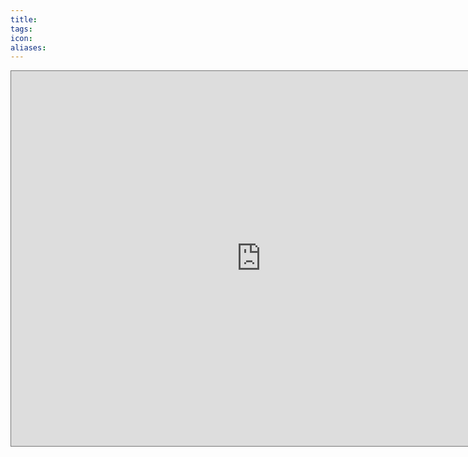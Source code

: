 ```yaml
---
title: 
tags: 
icon: 
aliases: 
---
```

<iframe src="https://calendar.google.com/calendar/embed?height=600&wkst=2&ctz=America%2FChicago&bgcolor=%23ffffff&showPrint=0&src=a2lwcGJ1cnJvdWdoc0BnbWFpbC5jb20&src=Zm05bGhyZGswZnNrYmtldDAzaWJzMWhpbmNAZ3JvdXAuY2FsZW5kYXIuZ29vZ2xlLmNvbQ&src=YWRkcmVzc2Jvb2sjY29udGFjdHNAZ3JvdXAudi5jYWxlbmRhci5nb29nbGUuY29t&src=ZW4udXNhI2hvbGlkYXlAZ3JvdXAudi5jYWxlbmRhci5nb29nbGUuY29t&color=%230083c6&color=%23616161&color=%2333B679&color=%230B8043" style="border:solid 1px #777" width="800" height="600" frameborder="0" scrolling="no"></iframe>
